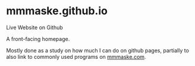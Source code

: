# mmmaske.github.io
Live Website on Github

A front-facing homepage.

Mostly done as a study on how much I can do on github pages, partially to also link to commonly used programs on [mmmaske.com](http://mmmaske.com).